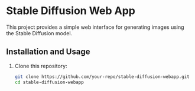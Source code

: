 # Stable Diffusion Web App

This project provides a simple web interface for generating images using the Stable Diffusion model.

## Installation and Usage

1. Clone this repository:
   ```sh
   git clone https://github.com/your-repo/stable-diffusion-webapp.git
   cd stable-diffusion-webapp
